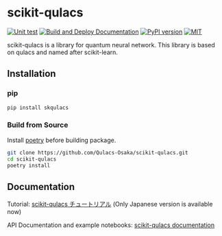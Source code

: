 # scikit-qulacs

[![Unit test](https://github.com/Qulacs-Osaka/scikit-qulacs/actions/workflows/unittest.yml/badge.svg?branch=main)](https://github.com/Qulacs-Osaka/scikit-qulacs/actions/workflows/unittest.yml)
[![Build and Deploy Documentation](https://github.com/Qulacs-Osaka/scikit-qulacs/actions/workflows/doc.yml/badge.svg?branch=main)](https://github.com/Qulacs-Osaka/scikit-qulacs/actions/workflows/doc.yml)
[![PyPI version](https://badge.fury.io/py/skqulacs.svg)](https://badge.fury.io/py/skqulacs)
[![MIT](https://img.shields.io/badge/license-MIT-blue.svg?style=flat)](LICENSE)

scikit-qulacs is a library for quantum neural network. This library is based on qulacs and named after scikit-learn.

## Installation
### pip
```bash
pip install skqulacs
```

### Build from Source
Install [poetry](https://python-poetry.org/docs/) before building package.
```bash
git clone https://github.com/Qulacs-Osaka/scikit-qulacs.git
cd scikit-qulacs
poetry install
```

## Documentation
Tutorial: [scikit-qulacs チュートリアル](./doc/source/notebooks/0_tutorial.ipynb) (Only Japanese version is available now)

API Documentation and example notebooks: [scikit-qulacs documentation](https://qulacs-osaka.github.io/scikit-qulacs/index.html)
